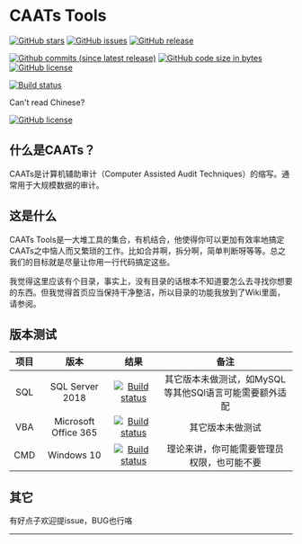 # CAATs Tools

[![GitHub stars](https://img.shields.io/github/stars/mattholy/CAATsSQLServer.svg?style=for-the-badge)](https://github.com/mattholy/CAATsSQLServer/stargazers)
[![GitHub issues](https://img.shields.io/github/issues/mattholy/CAATsSQLServer.svg?style=for-the-badge)](https://github.com/mattholy/CAATsSQLServer/issues)
[![GitHub release](https://img.shields.io/github/release/mattholy/CAATsSQLServer.svg?style=for-the-badge)](https://github.com/mattholy/CAATsSQLServer)

[![Github commits (since latest release)](https://img.shields.io/github/commits-since/mattholy/CAATsSQLServer/latest.svg?style=for-the-badge)](https://github.com/mattholy/CAATsSQLServer)
[![GitHub code size in bytes](https://img.shields.io/github/languages/code-size/mattholy/CAATsSQLServer.svg?style=for-the-badge)](https://github.com/mattholy/CAATsSQLServer)
[![GitHub license](https://img.shields.io/github/license/mattholy/CAATsSQLServer.svg?style=for-the-badge)](https://github.com/mattholy/CAATsSQLServer/blob/master/LICENSE)

[![Build status](https://ci.appveyor.com/api/projects/status/ty3ru0r75oj03uky?svg=true)](https://github.com/mattholy/CAATsSQLServer)

Can't read Chinese?

[![GitHub license](https://img.shields.io/badge/Readme-English%20version-brightgreen.svg)](https://github.com/mattholy/CAATsSQLServer/blob/master/README_en.md)

## 什么是CAATs？

CAATs是计算机辅助审计（Computer Assisted Audit Techniques）的缩写。通常用于大规模数据的审计。

## 这是什么

CAATs Tools是一大堆工具的集合，有机结合，他使得你可以更加有效率地搞定CAATs之中恼人而又繁琐的工作。比如合并啊，拆分啊，简单判断呀等等。总之我们的目标就是尽量让你用一行代码搞定这些。

我觉得这里应该有个目录，事实上，没有目录的话根本不知道要怎么去寻找你想要的东西。但我觉得首页应当保持干净整洁，所以目录的功能我放到了Wiki里面，请参阅。

## 版本测试

项目|版本|结果|备注
:--:|:--:|:--:|:--:
SQL|SQL Server 2018|[![Build status](https://ci.appveyor.com/api/projects/status/ty3ru0r75oj03uky?svg=true)](https://github.com/mattholy/CAATsSQLServer)|其它版本未做测试，如MySQL等其他SQl语言可能需要额外适配
VBA|Microsoft Office 365|[![Build status](https://ci.appveyor.com/api/projects/status/ty3ru0r75oj03uky?svg=true)](https://github.com/mattholy/CAATsSQLServer)|其它版本未做测试
CMD|Windows 10|[![Build status](https://ci.appveyor.com/api/projects/status/ty3ru0r75oj03uky?svg=true)](https://github.com/mattholy/CAATsSQLServer)|理论来讲，你可能需要管理员权限，也可能不要

## 其它

 有好点子欢迎提issue，BUG也行咯

 ----
